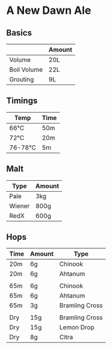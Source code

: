 # A New Dawn Ale

## Basics

|               | Amount           |
| ------------- |------------------|
| Volume        | 20L              |
| Boil Volume   | 22L              |
| Grouting      | 9L               |

## Timings
    
| Temp          | Time        |
| ------------- |-------------|
| 66°C          | 50m         |
| 72°C          | 20m         |
| 76-78°C       | 5m          |

## Malt

| Type          | Amount      |
| ------------- |-------------|
| Pale          | 3kg         |
| Wiener        | 800g        |
| RedX          | 600g        |

## Hops

| Time          | Amount      | Type           |
| ------------- |-------------|----------------|
| 20m           | 6g          | Chinook        |
| 20m           | 6g          | Ahtanum        |
|               |             |                |  
| 65m           | 6g          | Chinook        |
| 65m           | 6g          | Ahtanum        |
| 65m           | 3g          | Bramling Cross |
|               |             |                |  
| Dry           | 15g         | Bramling Cross |
| Dry           | 15g         | Lemon Drop     |
| Dry           | 8g          | Citra          |

